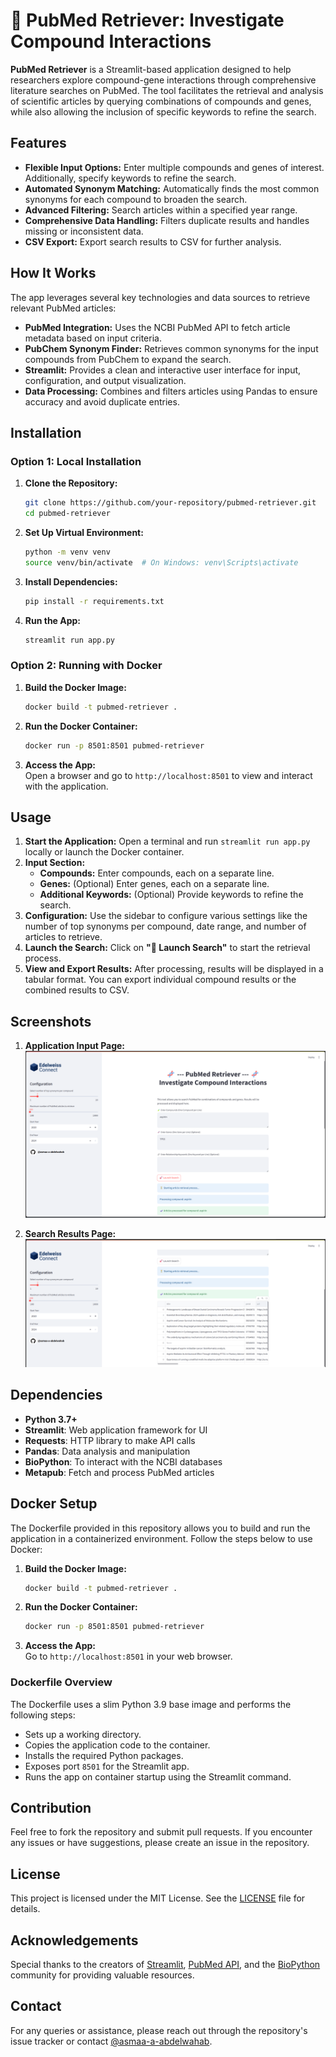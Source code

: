 # 🧬 PubMed Retriever: Investigate Compound Interactions

**PubMed Retriever** is a Streamlit-based application designed to help researchers explore compound-gene interactions through comprehensive literature searches on PubMed. The tool facilitates the retrieval and analysis of scientific articles by querying combinations of compounds and genes, while also allowing the inclusion of specific keywords to refine the search.

## Features

- **Flexible Input Options:** Enter multiple compounds and genes of interest. Additionally, specify keywords to refine the search.
- **Automated Synonym Matching:** Automatically finds the most common synonyms for each compound to broaden the search.
- **Advanced Filtering:** Search articles within a specified year range.
- **Comprehensive Data Handling:** Filters duplicate results and handles missing or inconsistent data.
- **CSV Export:** Export search results to CSV for further analysis.

## How It Works

The app leverages several key technologies and data sources to retrieve relevant PubMed articles:

- **PubMed Integration:** Uses the NCBI PubMed API to fetch article metadata based on input criteria.
- **PubChem Synonym Finder:** Retrieves common synonyms for the input compounds from PubChem to expand the search.
- **Streamlit:** Provides a clean and interactive user interface for input, configuration, and output visualization.
- **Data Processing:** Combines and filters articles using Pandas to ensure accuracy and avoid duplicate entries.

## Installation

### Option 1: Local Installation

1. **Clone the Repository:**

   ```bash
   git clone https://github.com/your-repository/pubmed-retriever.git
   cd pubmed-retriever
   ```

2. **Set Up Virtual Environment:**

   ```bash
   python -m venv venv
   source venv/bin/activate  # On Windows: venv\Scripts\activate
   ```

3. **Install Dependencies:**

   ```bash
   pip install -r requirements.txt
   ```

4. **Run the App:**

   ```bash
   streamlit run app.py
   ```

### Option 2: Running with Docker

1. **Build the Docker Image:**

   ```bash
   docker build -t pubmed-retriever .
   ```

2. **Run the Docker Container:**

   ```bash
   docker run -p 8501:8501 pubmed-retriever
   ```

3. **Access the App:**  
   Open a browser and go to `http://localhost:8501` to view and interact with the application.

## Usage

1. **Start the Application:** Open a terminal and run `streamlit run app.py` locally or launch the Docker container.
2. **Input Section:** 
   - **Compounds:** Enter compounds, each on a separate line.
   - **Genes:** (Optional) Enter genes, each on a separate line.
   - **Additional Keywords:** (Optional) Provide keywords to refine the search.
3. **Configuration:** Use the sidebar to configure various settings like the number of top synonyms per compound, date range, and number of articles to retrieve.
4. **Launch the Search:** Click on **"🚀 Launch Search"** to start the retrieval process.
5. **View and Export Results:** After processing, results will be displayed in a tabular format. You can export individual compound results or the combined results to CSV.

## Screenshots

1. **Application Input Page:**
   ![Application Input Page](images/1.png)

2. **Search Results Page:**
   ![Search Results Page](images/2.png)

## Dependencies

- **Python 3.7+**
- **Streamlit**: Web application framework for UI
- **Requests**: HTTP library to make API calls
- **Pandas**: Data analysis and manipulation
- **BioPython**: To interact with the NCBI databases
- **Metapub**: Fetch and process PubMed articles

## Docker Setup

The Dockerfile provided in this repository allows you to build and run the application in a containerized environment. Follow the steps below to use Docker:

1. **Build the Docker Image:**

   ```bash
   docker build -t pubmed-retriever .
   ```

2. **Run the Docker Container:**

   ```bash
   docker run -p 8501:8501 pubmed-retriever
   ```

3. **Access the App:**  
   Go to `http://localhost:8501` in your web browser.

### Dockerfile Overview

The Dockerfile uses a slim Python 3.9 base image and performs the following steps:

- Sets up a working directory.
- Copies the application code to the container.
- Installs the required Python packages.
- Exposes port `8501` for the Streamlit app.
- Runs the app on container startup using the Streamlit command.

## Contribution

Feel free to fork the repository and submit pull requests. If you encounter any issues or have suggestions, please create an issue in the repository.

## License

This project is licensed under the MIT License. See the [LICENSE](./LICENSE) file for details.

## Acknowledgements

Special thanks to the creators of [Streamlit](https://streamlit.io/), [PubMed API](https://pubmed.ncbi.nlm.nih.gov/), and the [BioPython](https://biopython.org/) community for providing valuable resources.

## Contact

For any queries or assistance, please reach out through the repository's issue tracker or contact [@asmaa-a-abdelwahab](https://github.com/asmaa-a-abdelwahab).
